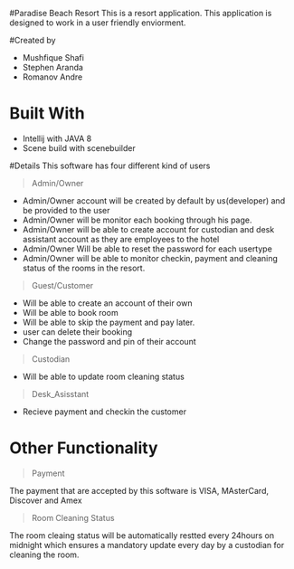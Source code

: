 #Paradise Beach Resort
This is a resort application. This application is designed to work in a user friendly enviorment.

#Created by
- Mushfique Shafi
- Stephen Aranda
- Romanov Andre

# Built With
- Intellij with JAVA 8
- Scene build with scenebuilder


#Details
This software has four different kind of users
> Admin/Owner
  
- Admin/Owner account will be created by default by us(developer) and be provided to the user
- Admin/Owner will be monitor each booking through his page.
- Admin/Owner will be able to create account for custodian and desk assistant account as they are employees to the hotel
- Admin/Owner Will be able to reset the password for each usertype
- Admin/Owner will be able to monitor checkin, payment and cleaning status of the rooms in the resort.

> Guest/Customer
- Will be able to create an account of their own
- Will be able to book room
- Will be able to skip the payment and pay later.
- user can delete their booking
- Change the password and pin of their account

> Custodian
- Will be able to update room cleaning status

> Desk_Asisstant
- Recieve payment and checkin the customer


# Other Functionality
> Payment

The payment that are accepted by this software is VISA, MAsterCard, Discover and Amex

> Room Cleaning Status

The room cleaing status will be automatically restted every 24hours on midnight which ensures a mandatory update every day by a custodian for cleaning the room.
